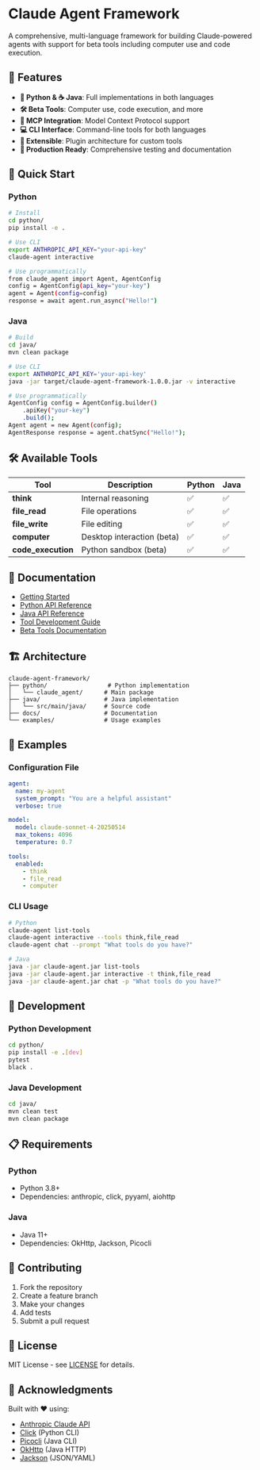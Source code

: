# Claude Agent Framework

A comprehensive, multi-language framework for building Claude-powered agents with support for beta tools including computer use and code execution.

## 🌟 Features

- **🐍 Python & ☕ Java**: Full implementations in both languages
- **🛠️ Beta Tools**: Computer use, code execution, and more
- **🔌 MCP Integration**: Model Context Protocol support
- **💻 CLI Interface**: Command-line tools for both languages
- **🧩 Extensible**: Plugin architecture for custom tools
- **🚀 Production Ready**: Comprehensive testing and documentation

## 🚀 Quick Start

### Python

```bash
# Install
cd python/
pip install -e .

# Use CLI
export ANTHROPIC_API_KEY="your-api-key"
claude-agent interactive

# Use programmatically
from claude_agent import Agent, AgentConfig
config = AgentConfig(api_key="your-key")
agent = Agent(config=config)
response = await agent.run_async("Hello!")
```

### Java

```bash
# Build
cd java/
mvn clean package

# Use CLI
export ANTHROPIC_API_KEY='your-api-key'
java -jar target/claude-agent-framework-1.0.0.jar -v interactive

# Use programmatically
AgentConfig config = AgentConfig.builder()
    .apiKey("your-key")
    .build();
Agent agent = new Agent(config);
AgentResponse response = agent.chatSync("Hello!");
```

## 🛠️ Available Tools

| Tool | Description | Python | Java |
|------|-------------|--------|------|
| **think** | Internal reasoning | ✅ | ✅ |
| **file_read** | File operations | ✅ | ✅ |
| **file_write** | File editing | ✅ | ✅ |
| **computer** | Desktop interaction (beta) | ✅ | ✅ |
| **code_execution** | Python sandbox (beta) | ✅ | ✅ |

## 📖 Documentation

- [Getting Started](docs/getting-started.md)
- [Python API Reference](docs/api-reference/python/)
- [Java API Reference](docs/api-reference/java/)
- [Tool Development Guide](docs/guides/tool-development.md)
- [Beta Tools Documentation](docs/guides/beta-tools.md)

## 🏗️ Architecture

```
claude-agent-framework/
├── python/                 # Python implementation
│   └── claude_agent/      # Main package
├── java/                  # Java implementation
│   └── src/main/java/     # Source code
├── docs/                  # Documentation
└── examples/              # Usage examples
```

## 🧪 Examples

### Configuration File
```yaml
agent:
  name: my-agent
  system_prompt: "You are a helpful assistant"
  verbose: true

model:
  model: claude-sonnet-4-20250514
  max_tokens: 4096
  temperature: 0.7

tools:
  enabled:
    - think
    - file_read
    - computer
```

### CLI Usage
```bash
# Python
claude-agent list-tools
claude-agent interactive --tools think,file_read
claude-agent chat --prompt "What tools do you have?"

# Java
java -jar claude-agent.jar list-tools
java -jar claude-agent.jar interactive -t think,file_read
java -jar claude-agent.jar chat -p "What tools do you have?"
```

## 🔧 Development

### Python Development
```bash
cd python/
pip install -e .[dev]
pytest
black .
```

### Java Development
```bash
cd java/
mvn clean test
mvn clean package
```

## 📋 Requirements

### Python
- Python 3.8+
- Dependencies: anthropic, click, pyyaml, aiohttp

### Java
- Java 11+
- Dependencies: OkHttp, Jackson, Picocli

## 🤝 Contributing

1. Fork the repository
2. Create a feature branch
3. Make your changes
4. Add tests
5. Submit a pull request

## 📄 License

MIT License - see [LICENSE](LICENSE) for details.

## 🙏 Acknowledgments

Built with ❤️ using:
- [Anthropic Claude API](https://www.anthropic.com/)
- [Click](https://click.palletsprojects.com/) (Python CLI)
- [Picocli](https://picocli.info/) (Java CLI)
- [OkHttp](https://square.github.io/okhttp/) (Java HTTP)
- [Jackson](https://github.com/FasterXML/jackson) (JSON/YAML)
